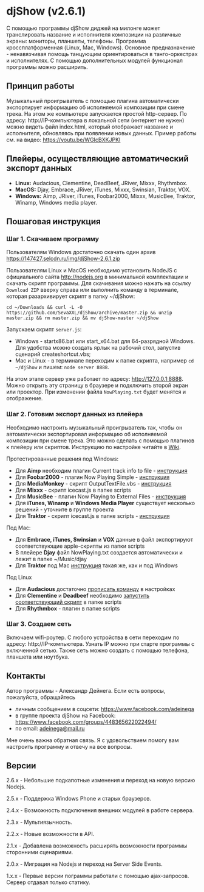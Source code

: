 # djShow (v2.6.1)

С помощью программы djShow диджей на милонге может транслировать название и исполнителя композиции на различные экраны: мониторы, планшеты, телефоны. Программа кроссплатформенная (Linux, Mac, Windows). Основное предназначение - ненавязчивая помощь танцующим ориентироваться в танго-оркестрах и исполнителях. С помощью дополнительных модулей функционал программы можно расширить.


## Принцип работы

Музыкальный проигрыватель с помощью плагина автоматически экспортирует информацию об исполняемой композиции при смене трека. На этом же компьютере запускается простой http-сервер. По адресу: http://IP-компьютера в локальной сети (интернет не нужен) можно видеть файл index.html, который отображает название и исполнителя, обновляясь при появлении новых данных. Пример работы см. на видео: https://youtu.be/WGIcBXKJPKI


## Плейеры, осуществляющие автоматический экспорт данных

- **Linux:** Audacious, Clementine, DeadBeef, JRiver, Mixxx, Rhythmbox.
- **MacOS:** Djay, Embrace, JRiver, iTunes, Mixxx, Swinsian, Traktor, VOX.
- **Windows:** Aimp, JRiver, iTunes, Foobar2000, Mixxx, MusicBee, Traktor, Winamp, Windows media player.


## Пошаговая инструкция

### Шаг 1. Скачиваем программу

Пользователям Windows достаточно скачать один архив https://147427.selcdn.ru/img/djShow-2.6.1.zip

Пользователям Linux и MacOS необходимо установить NodeJS с официального сайта http://nodejs.org в минимальной комплектации и скачать скрипт программы. Для скачивания можно нажать на ссылку `Download ZIP` вверху справа или выполнить команду в терминале, которая разархивирует скрипт в папку ~/djShow:

`cd ~/Downloads && curl -L -O https://github.com/SevaXXL/djShow/archive/master.zip && unzip master.zip && rm master.zip && mv djShow-master ~/djShow`

Запускаем скрипт `server.js`:
- Windows - startx86.bat или start_x64.bat для 64-разрядной Windows. Для удобства можно создать ярлык на рабочий стол, запустив сценарий createshortcut.vbs;
- Mac и Linux - в терминале переходим к папке скрипта, например `cd ~/djShow` и пишем: `node server 8888`.

На этом этапе сервер уже работает по адресу: http://127.0.0.1:8888. Можно открыть эту страницу в браузере и подключить второй экран или проектор. При изменении файла `NowPlaying.txt` будет менятся и отображение.


### Шаг 2. Готовим экспорт данных из плейера

Необходимо настроить музыкальный проигрыватель так, чтобы он автоматически экспортировал информацию об исполняемой композиции при смене трека. Это можно сделать с помощью плагинов к плейеру или скриптов. Инструкцию по настройке читайте в [Wiki](https://github.com/SevaXXL/djShow/wiki).

Протестированные решения под Windows:
- Для **Aimp** необходим плагин Current track info to file - [инструкция](https://github.com/SevaXXL/djShow/wiki/Export-from-Aimp)
- Для **Foobar2000** - плагин Now Playing Simple - [инструкция](https://github.com/SevaXXL/djShow/wiki/Export-from-Foobar2000)
- Для **MediaMonkey** - скрипт OutputTextFile.vbs - [инструкция](https://github.com/SevaXXL/djShow/wiki/Export-from-MediaMonkey)
- Для **Mixxx** - скрипт icecast.js в папке scripts
- Для **MusicBee** - плагин Now Playing to External Files - [инструкция](https://github.com/SevaXXL/djShow/wiki/Export-from-MusicBee)
- Для **iTunes, Winamp** и **Windows Media Player** существует несколько решений - уточните в группе проекта
- Для **Traktor** - скрипт icecast.js в папке scripts - [инструкция](https://github.com/SevaXXL/djShow/wiki/Export-from-Traktor)

Под Mac:
- Для **Embrace, iTunes, Swinsian** и **VOX** данные в файл экспортируют соответствующие apple-скрипты из папки scripts
- В плейере **Djay** файл NowPlaying.txt создается автоматически и лежит в папке ~/Music/djay
- Для **Traktor** под Mac [инструкция](https://github.com/SevaXXL/djShow/wiki/Export-from-Traktor) такая же, как и под Windows

Под Linux
- Для **Audacious** достаточно [прописать команду](https://github.com/SevaXXL/djShow/wiki/Export-from-Audacious) в настройках
- Для **Clementine** и **Deadbeef** необходимо [запустить соответствующий скрипт](https://github.com/SevaXXL/djShow/wiki/Child-process) в папке scripts
- Для **Rhythmbox** - плагин в папке scripts


### Шаг 3. Создаем сеть

Включаем wifi-роутер. С любого устройства в сети переходим по адресу: http://IP-компьютера. Узнать IP можно при старте программы с включенной сетью. Также сеть можно создать с помощью телефона, планшета или ноутбука.


## Контакты

Автор программы - Александр Дейнега. Если есть вопросы, пожалуйста, обращайтесь
- личным сообщением в соцсети: https://www.facebook.com/adeinega
- в группе проекта djShow на Facebook: https://www.facebook.com/groups/448365622022494/
- по email: adeinega@mail.ru

Мне очень важна обратная связь. Я с удовольствием помогу вам настроить программу и отвечу на все вопросы.


## Версии

2.6.x - Небольшие подкапотные изменения и переход на новую версию Nodejs.

2.5.x - Поддержка Windows Phone и старых браузеров.

2.4.x - Возможность подключения внешних модулей в работе сервера.

2.3.x - Мультиязычность.

2.2.x - Новые возможности в API.

2.1.x - Добавлена возможность расширять возможности программы сторонними сценариями.

2.0.x - Миграция на Nodejs и переход на Server Side Events.

1.x.x - Первые версии пограммы работали с помощью ajax-запросов. Сервер отдавал только статику.